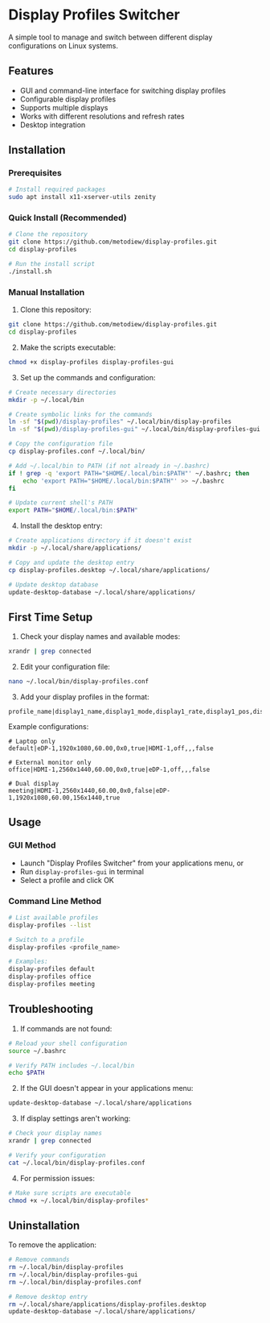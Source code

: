 # Display Profiles Switcher

A simple tool to manage and switch between different display configurations on Linux systems.

## Features

- GUI and command-line interface for switching display profiles
- Configurable display profiles
- Supports multiple displays
- Works with different resolutions and refresh rates
- Desktop integration

## Installation

### Prerequisites
```bash
# Install required packages
sudo apt install x11-xserver-utils zenity
```

### Quick Install (Recommended)
```bash
# Clone the repository
git clone https://github.com/metodiew/display-profiles.git
cd display-profiles

# Run the install script
./install.sh
```

### Manual Installation
1. Clone this repository:
```bash
git clone https://github.com/metodiew/display-profiles.git
cd display-profiles
```

2. Make the scripts executable:
```bash
chmod +x display-profiles display-profiles-gui
```

3. Set up the commands and configuration:
```bash
# Create necessary directories
mkdir -p ~/.local/bin

# Create symbolic links for the commands
ln -sf "$(pwd)/display-profiles" ~/.local/bin/display-profiles
ln -sf "$(pwd)/display-profiles-gui" ~/.local/bin/display-profiles-gui

# Copy the configuration file
cp display-profiles.conf ~/.local/bin/

# Add ~/.local/bin to PATH (if not already in ~/.bashrc)
if ! grep -q 'export PATH="$HOME/.local/bin:$PATH"' ~/.bashrc; then
    echo 'export PATH="$HOME/.local/bin:$PATH"' >> ~/.bashrc
fi

# Update current shell's PATH
export PATH="$HOME/.local/bin:$PATH"
```

4. Install the desktop entry:
```bash
# Create applications directory if it doesn't exist
mkdir -p ~/.local/share/applications/

# Copy and update the desktop entry
cp display-profiles.desktop ~/.local/share/applications/

# Update desktop database
update-desktop-database ~/.local/share/applications/
```

## First Time Setup

1. Check your display names and available modes:
```bash
xrandr | grep connected
```

2. Edit your configuration file:
```bash
nano ~/.local/bin/display-profiles.conf
```

3. Add your display profiles in the format:
```
profile_name|display1_name,display1_mode,display1_rate,display1_pos,display1_primary|display2_name,display2_mode,display2_rate,display2_pos,display2_primary
```

Example configurations:
```
# Laptop only
default|eDP-1,1920x1080,60.00,0x0,true|HDMI-1,off,,,false

# External monitor only
office|HDMI-1,2560x1440,60.00,0x0,true|eDP-1,off,,,false

# Dual display
meeting|HDMI-1,2560x1440,60.00,0x0,false|eDP-1,1920x1080,60.00,156x1440,true
```

## Usage

### GUI Method
- Launch "Display Profiles Switcher" from your applications menu, or
- Run `display-profiles-gui` in terminal
- Select a profile and click OK

### Command Line Method
```bash
# List available profiles
display-profiles --list

# Switch to a profile
display-profiles <profile_name>

# Examples:
display-profiles default
display-profiles office
display-profiles meeting
```

## Troubleshooting

1. If commands are not found:
```bash
# Reload your shell configuration
source ~/.bashrc

# Verify PATH includes ~/.local/bin
echo $PATH
```

2. If the GUI doesn't appear in your applications menu:
```bash
update-desktop-database ~/.local/share/applications
```

3. If display settings aren't working:
```bash
# Check your display names
xrandr | grep connected

# Verify your configuration
cat ~/.local/bin/display-profiles.conf
```

4. For permission issues:
```bash
# Make sure scripts are executable
chmod +x ~/.local/bin/display-profiles*
```

## Uninstallation

To remove the application:
```bash
# Remove commands
rm ~/.local/bin/display-profiles
rm ~/.local/bin/display-profiles-gui
rm ~/.local/bin/display-profiles.conf

# Remove desktop entry
rm ~/.local/share/applications/display-profiles.desktop
update-desktop-database ~/.local/share/applications/
```